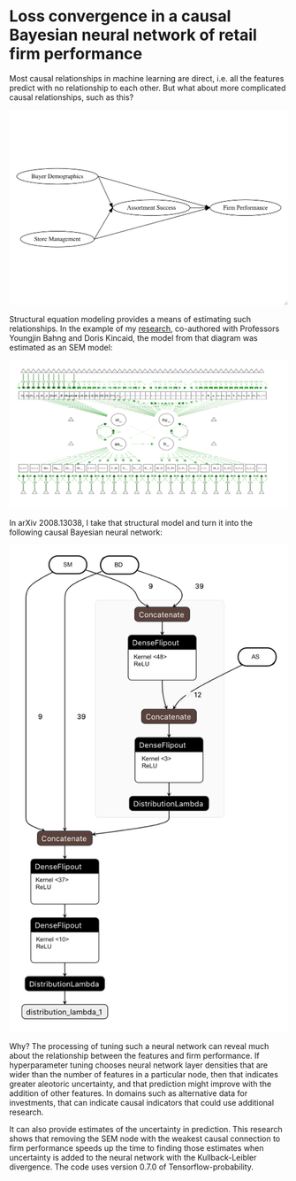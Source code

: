 # Loss convergence in a causal Bayesian neural network of retail firm performance

Most causal relationships in machine learning are direct, i.e. all the features predict with no relationship to each other. But what about more complicated causal relationships, such as this?

![Figure2.jpg](Figure2.jpg)

Structural equation modeling provides a means of estimating such relationships. In the example of my [research](https://www.koreascience.or.kr/article/JAKO201816357066272.page), co-authored with Professors Youngjin Bahng and Doris Kincaid, the model from that diagram was estimated as an SEM model:

![Path_diagram.png](Path_diagram.png)

In arXiv 2008.13038, I take that structural model and turn it into the following causal Bayesian neural network:

![Figure4.jpg](Figure4.jpg)

Why? The processing of tuning such a neural network can reveal much about the relationship between the features and firm performance. If hyperparameter tuning chooses neural network layer densities that are wider than the number of features in a particular node, then that indicates greater aleotoric uncertainty, and that prediction might improve with the addition of other features. In domains such as alternative data for investments, that can indicate causal indicators that could use additional research.

It can also provide estimates of the uncertainty in prediction. This research shows that removing the SEM node with the weakest causal connection to firm performance speeds up the time to finding those estimates when uncertainty is added to the neural network with the Kullback-Leibler divergence. The code uses version 0.7.0 of Tensorflow-probability.
